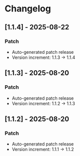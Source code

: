 # Changelog

## [1.1.4] - 2025-08-22

### Patch
- Auto-generated patch release
- Version increment: 1.1.3 → 1.1.4


## [1.1.3] - 2025-08-20

### Patch
- Auto-generated patch release
- Version increment: 1.1.2 → 1.1.3


## [1.1.2] - 2025-08-20

### Patch
- Auto-generated patch release
- Version increment: 1.1.1 → 1.1.2

